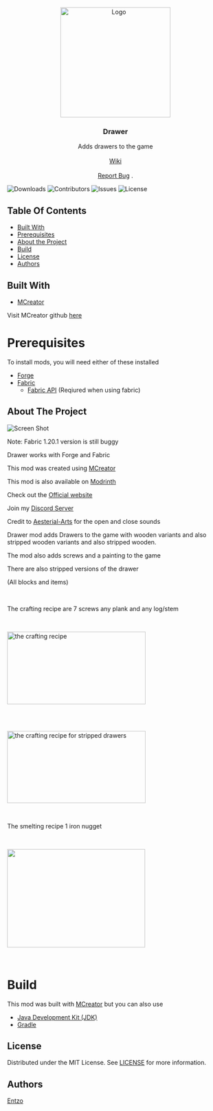 
<br/>
<p align="center">
  <a href="https://github.com/EntzoMC/drawer">
    <img src="https://i.imgur.com/Vy6Xgnr.png" alt="Logo" width="256" height="256">
  </a>

  <h3 align="center">Drawer</h3>

  <p align="center">
    Adds drawers to the game
    <br/>
    <br/>
    <a href="https://github.com/EntzoMC/drawer/wiki">Wiki</a>
    <br/>
    <br/>
    <a href="https://github.com/EntzoMC/drawer/issues">Report Bug</a>
    .
  </p>
</p>

![Downloads](https://img.shields.io/github/downloads/EntzoMC/drawer/total) ![Contributors](https://img.shields.io/github/contributors/EntzoMC/drawer?color=dark-green) ![Issues](https://img.shields.io/github/issues/EntzoMC/drawer) ![License](https://img.shields.io/github/license/EntzoMC/drawer) 

## Table Of Contents

* [Built With](#built-with)
* [Prerequisites](#prerequisites)
* [About the Project](#about-the-project)
* [Build](#build)
* [License](#license)
* [Authors](#authors)

## Built With

* [MCreator](https://mcreator.net)

Visit MCreator github [here](https://github.com/MCreator/MCreator)

# Prerequisites

To install mods, you will need either of these installed 

* [Forge](https://files.minecraftforge.net/net/minecraftforge/forge/)
* [Fabric](https://fabricmc.net)
    * [Fabric API](https://modrinth.com/mod/fabric-api) (Reqiured when using fabric)

## About The Project

![Screen Shot](https://cdn.modrinth.com/data/MxQJZHGa/images/f2f874d811ec07b10e574d41805ad37d4344be95.png)

<p>Note: Fabric 1.20.1 version is still buggy<br />
<p>Drawer works with Forge and Fabric</p>
<p>This mod was created using <a href="https://mcreator.net/">MCreator</a></p>
<p>This mod is also available on <a href="https://modrinth.com/mod/drawer">Modrinth</a></p>
<p>Check out the <a href="https://entzomc.com/mods">Official website</a></p>
<p>Join my <a title="Discord Server" href="https://discord.gg/GChPQjPMse">Discord Server</a></p>
<p>Credit to&nbsp;<a href="https://freesound.org/people/Aesterial-Arts/" target="_blank" rel="nofollow noopener noreferrer"><u>Aesterial-Arts</u></a>&nbsp;</strong>for the open and close sounds</p>
<p>Drawer mod</strong>&nbsp;adds Drawers to the game with wooden variants and also stripped wooden variants and also stripped wooden.&nbsp;</p>
<p>The mod also adds screws and a painting to the game</p>
<p>There are also stripped versions of the drawer</p>
<p>(All blocks and items)</p>
<p>&nbsp;</p>
<p>The crafting recipe are 7 screws any plank and any log/stem</p>
<p>&nbsp;</p>
<p><img src="https://cdn.modrinth.com/data/MxQJZHGa/images/18513ba014e3a30b00d8d19f472552d8c98a052c.png" alt="the crafting recipe" width="322" height="169" /></p>
<p>&nbsp;</p>
<p>&nbsp;<br /><img src="https://cdn.modrinth.com/data/MxQJZHGa/images/d08bec94fc8a86ce50f15c0e645999568b56223d.png" alt="the crafting recipe for stripped drawers" width="322" height="168" /></p>
<p>&nbsp;</p>
<p>The smelting recipe 1 iron nugget</p>
<p>&nbsp;</p>
<p><img src="https://cdn.modrinth.com/data/MxQJZHGa/images/872567949996b9922d488cb8ba9ba555e8a07c10.png" width="321" height="229" /></p>
<p>&nbsp;</p>

# Build
This mod was built with [MCreator](https://mcreator.net) but you can also use

* [Java Development Kit (JDK)](https://www.oracle.com/java/technologies/downloads/)
* [Gradle](https://gradle.org)

## License

Distributed under the MIT License. See [LICENSE](https://github.com/EntzoMC/drawer/blob/main/LICENSE.md) for more information.

## Authors

[Entzo](https://github.com/entzo)
